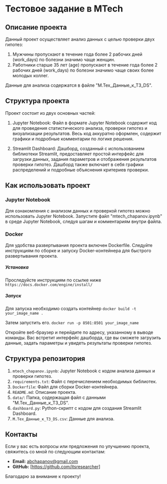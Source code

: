# Тестовое задание в MTech

## Описание проекта

Данный проект осуществляет анализ данных с целью проверки двух гипотез:

1. Мужчины пропускают в течение года более 2 рабочих дней (work_days) по болезни значимо чаще женщин.
2. Работники старше 35 лет (age) пропускают в течение года более 2 рабочих дней (work_days) по болезни значимо чаще своих более молодых коллег.

Данные для анализа содержатся в файле "М.Тех_Данные_к_ТЗ_DS".

## Структура проекта

Проект состоит из двух основных частей:

1. Jupyter Notebook: Файл в формате Jupyter Notebook содержит код для проведения статистического анализа, проверки гипотез и визуализации результатов. Весь код аккуратно оформлен, содержит графики и подробные комментарии по логике решения.

2. Streamlit Dashboard: Дашборд, созданный с использованием библиотеки Streamlit, предоставляет простой интерфейс для загрузки данных, задания параметров и отображения результатов проверки гипотез. Дашборд также включает в себя графики распределений и подробные объяснения критериев проверки.

## Как использовать проект

### Jupyter Notebook

Для ознакомления с анализом данных и проверкой гипотез можно использовать Jupyter Notebook. Запустите файл "mtech_chapanov.ipynb" в среде Jupyter Notebook, следуя шагам и комментариям внутри файла.

### Docker

Для удобства развертывания проекта включен Dockerfile. Следуйте инструкциям по сборке и запуску Docker-контейнера для быстрого развертывания проекта.

##### Установка
Проследуйсте инструкциям по ссылке ниже
    ```
    https://docs.docker.com/engine/install/
    ```

##### Запуск
Для запуска необходимо создать контейнер
    ```
    docker build -t your_image_name .
    ```

Затем запустить его.
    ```
    docker run -p 8501:8501 your_image_name
    ```


Откройте веб-браузер и перейдите по адресу, указанному в выводе команды. Вас встретит интерфейс дашборда, где вы сможете загрузить данные, задать параметры и увидеть результаты проверки гипотез.

## Структура репозитория

1. `mtech_chapanov.ipynb`: Jupyter Notebook с кодом анализа данных и проверки гипотез.
2. `requirements.txt`: Файл с перечислением необходимых библиотек.
3. `Dockerfile`: Файл для сборки Docker-контейнера.
4. `README.md`: Описание проекта.
5. `data/`: Папка, содержащая файл с данными "М.Тех_Данные_к_ТЗ_DS".
6. `dashboard.py`: Python-скрипт с кодом для создания Streamlit Dashboard.
7. `М.Тех_Данные_к_ТЗ_DS.csv`: Данные для анализа.


## Контакты

Если у вас есть вопросы или предложения по улучшению проекта, свяжитесь со мной по следующим контактам:

- **Email:** abchapanov@gmail.com
- **GitHub:** [https://github.com/itsresearcher]

Благодарю за внимание к проекту!
